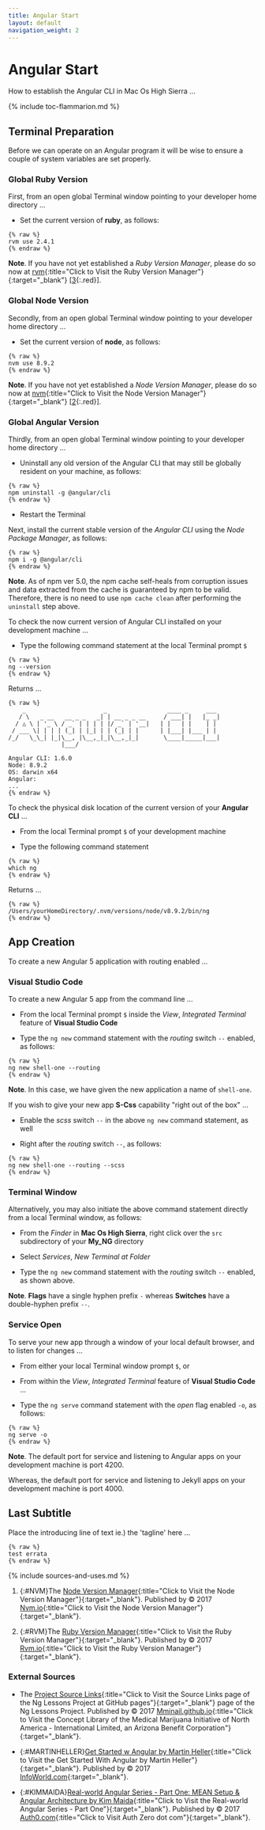 ```yaml
---
title: Angular Start
layout: default
navigation_weight: 2
---
```

# Angular Start

How to establish the Angular CLI in Mac Os High Sierra ...

{% include toc-flammarion.md %}

## Terminal Preparation

Before we can operate on an Angular program it will be wise to ensure a couple of system variables are set properly.

### Global Ruby Version

First, from an open global Terminal window pointing to your developer home directory ...

- Set the current version of **ruby**, as follows:

```liquid
{% raw %}
rvm use 2.4.1
{% endraw %}
```

**Note**. If you have not yet established a *Ruby Version Manager*, please do so now at [rvm](https://www.rvm.com){:title="Click to Visit the Ruby Version Manager"}{:target="_blank"} [[3](#NVM){:.red}].

### Global Node Version

Secondly, from an open global Terminal window pointing to your developer home directory ...

- Set the current version of **node**, as follows:

```liquid
{% raw %}
nvm use 8.9.2
{% endraw %}
```

**Note**. If you have not yet established a *Node Version Manager*, please do so now at [nvm](https://www.nvm.com){:title="Click to Visit the Node Version Manager"}{:target="_blank"} [[2](#RVM){:.red}].

### Global Angular Version

Thirdly, from an open global Terminal window pointing to your developer home directory ...

- Uninstall any old version of the Angular CLI that may still be globally resident on your machine, as follows:

```liquid
{% raw %}
npm uninstall -g @angular/cli
{% endraw %}
```

- Restart the Terminal

Next, install the current stable version of the *Angular CLI* using the *Node Package Manager*, as follows:

```liquid
{% raw %}
npm i -g @angular/cli
{% endraw %}
```

**Note**. As of npm ver 5.0, the npm cache self-heals from corruption issues and data extracted from the cache is guaranteed by npm to be valid. Therefore, there is no need to use `npm cache clean` after performing the `uninstall` step above.

To check the now current version of Angular CLI installed on your development machine ...

- Type the following command statement at the local Terminal prompt `$`

```liquid
{% raw %}
ng --version
{% endraw %}
```

Returns ...

```liquid
{% raw %}
    _                      _                 ____ _     ___
   / \   _ __   __ _ _   _| | __ _ _ __     / ___| |   |_ _|
  / △ \ | '_ \ / _` | | | | |/ _` | '__|   | |   | |    | |
 / ___ \| | | | (_| | |_| | | (_| | |      | |___| |___ | |
/_/   \_\_| |_|\__, |\__,_|_|\__,_|_|       \____|_____|___|
               |___/

Angular CLI: 1.6.0
Node: 8.9.2
OS: darwin x64
Angular: 
...
{% endraw %}
```

To check the physical disk location of the current version of your **Angular CLI** ...

- From the local Terminal prompt `$` of your development machine

- Type the following command statement

```liquid
{% raw %}
which ng
{% endraw %}
```

Returns ...

```liquid
{% raw %}
/Users/yourHomeDirectory/.nvm/versions/node/v8.9.2/bin/ng
{% endraw %}
```

## App Creation

To create a new Angular 5 application with routing enabled ...

### Visual Studio Code

To create a new Angular 5 app from the command line ...

- From the local Terminal prompt `$` inside the *View*, *Integrated Terminal* feature of **Visual Studio Code**

- Type the `ng new` command statement with the *routing* switch `--` enabled, as follows:

```liquid
{% raw %}
ng new shell-one --routing
{% endraw %}
```

**Note**. In this case, we have given the new application a name of `shell-one`.

If you wish to give your new app **S-Css** capability "right out of the box" ...

- Enable the *scss* switch `--` in the above `ng new` command statement, as well

- Right after the *routing* switch `--`, as follows:

```liquid
{% raw %}
ng new shell-one --routing --scss
{% endraw %}
```

### Terminal Window

Alternatively, you may also initiate the above command statement directly from a local Terminal window, as follows:

- From the *Finder* in **Mac Os High Sierra**, right click over the `src` subdirectory of your **My_NG** directory

- Select *Services*, *New Terminal at Folder*

- Type the `ng new` command statement with the *routing* switch `--` enabled, as shown above.

**Note**. **Flags** have a single hyphen prefix `-` whereas **Switches** have a double-hyphen prefix `--`.

### Service Open

To serve your new app through a window of your local default browser, and to listen for changes ...

- From either your local Terminal window prompt `$`, or

- From within the *View*, *Integrated Terminal* feature of **Visual Studio Code** ...

- Type the `ng serve` command statement with the *open* flag enabled `-o`, as follows:

```liquid
{% raw %}
ng serve -o
{% endraw %}
```

**Note**. The default port for service and listening to Angular apps on your development machine is port 4200.

Whereas, the default port for service and listening to Jekyll apps on your development machine is port 4000.

## Last Subtitle

Place the introducing line of text ie.) the 'tagline' here ...

```liquid
{% raw %}
test errata
{% endraw %}
```

{% include sources-and-uses.md %}

1. {:#NVM}The [Node Version Manager](https://nvm.com){:title="Click to Visit the Node Version Manager"}{:target="_blank"}. Published by © 2017 [Nvm.io](https://nvm.io/){:title="Click to Visit the Node Version Manager"}{:target="_blank"}.

1. {:#RVM}The [Ruby Version Manager](https://rvm.com){:title="Click to Visit the Ruby Version Manager"}{:target="_blank"}. Published by © 2017 [Rvm.io](https://rvm.io/){:title="Click to Visit the Ruby Version Manager"}{:target="_blank"}.

### External Sources

- The [Project Source Links](https://mminail.github.io/Ng/Source-Ng-Links.htm){:title="Click to Visit the Source Links page of the Ng Lessons Project at GitHub pages"}{:target="_blank"} page of the Ng Lessons Project. Published by © 2017 [Mminail.github.io](https://mminail.github.io/){:title="Click to Visit the Concept Library of the Medical Marijuana Initiative of North America - International Limited, an Arizona Benefit Corporation"}{:target="_blank"}.

- {:#MARTINHELLER}[Get Started w Angular by Martin Heller](https://nvm.com){:title="Click to Visit the Get Started With Angular by Martin Heller"}{:target="_blank"}. Published by © 2017 [InfoWorld.com](https://cli.angular.io){:target="_blank"}.

- {:#KIMMAIDA}[Real-world Angular Series - Part One: MEAN Setup & Angular Architecture by Kim Maida](https://auth0.com/blog/real-world-angular-series-part-1/){:title="Click to Visit the Real-world Angular Series - Part One"}{:target="_blank"}. Published by © 2017 [Auth0.com](https://auth0.com/){:title="Click to Visit Auth Zero dot com"}{:target="_blank"}.
